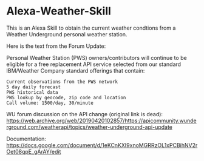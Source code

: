 # Alexa-Weather-Skill
This is an Alexa Skill to obtain the current weather condtions from a Weather Underground personal weather station. 

Here is the text from the Forum Update:

 Personal Weather Station (PWS) owners/contributors will continue to be eligible for a free replacement API service selected from     our standard IBM/Weather Company standard offerings that contain:
 

    Current observations from the PWS network
    5 day daily forecast
    PWS historical data
    PWS lookup by geocode, zip code and location
    Call volume: 1500/day, 30/minute


WU forum discussion on the API change (original link is dead):
https://web.archive.org/web/20190420102857/https://apicommunity.wunderground.com/weatherapi/topics/weather-underground-api-update   

Documentation:
https://docs.google.com/document/d/1eKCnKXI9xnoMGRRzOL1xPCBihNV2rOet08qpE_gArAY/edit

